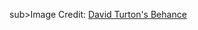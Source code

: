 sub>Image Credit: <a href="https://www.behance.net/gallery/71767847/Turtle-Racing">David Turton's Behance</a></sub>